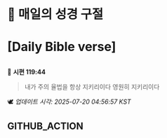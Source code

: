# 🙏 매일의 성경 구절
# [Daily Bible verse]
##
<!-- START_BIBLE_VERSE -->
📖 **시편 119:44**
> 내가 주의 율법을 항상 지키리이다 영원히 지키리이다

🕊️ _업데이트 시각: 2025-07-20 04:56:57 KST_
  <!-- END_BIBLE_VERSE -->
## GITHUB_ACTION
